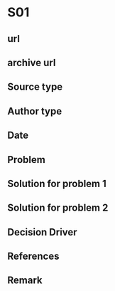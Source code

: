 # S01

## url

## archive url


## Source type


## Author type


## Date


## Problem


## Solution for problem 1


## Solution for problem 2


## Decision Driver


## References 


## Remark


